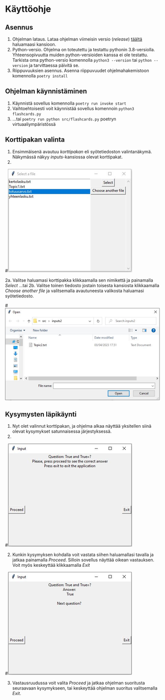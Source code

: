 # Käyttöohje
## Asennus 
1. Ohjelman lataus. Lataa ohjelman viimeisin versio (_release_) [täältä](https://github.com/platipus82/ot-harjoitustyo/releases/tag/viikko5v4) haluamaasi kansioon.
2. Python-versio. Ohjelma on toteutettu ja testattu pythonin 3.8-versiolla. Yhteensopivuutta muiden python-versioiden kanssa ei ole testattu. Tarkista oma python-versio komennolla `python3 --version` tai `python --version` ja tarvittaessa päivitä se.
3. Riippuvuuksien asennus. Asenna riippuvuudet ohjelmahakemistoon komennolla `poetry install`

## Ohjelman käynnistäminen
1. Käynnistä sovellus komennolla `poetry run invoke start`
2. Vaihtoehtoisesti voit käynnistää sovellus komennoin `python3 flashcards.py`
3. ...tai `poetry run python src/flashcards.py` poetryn virtuaaliympäristössä

## Korttipakan valinta
1. Ensimmäisenä avautuu _korttipakan_ eli syötetiedoston valintanäkymä. Näkymässä näkyy _inputs_-kansiossa olevat korttipakat.
2. 
#![](./kuvat/nakyma1.JPG)

2a. Valitse haluamasi korttipakka klikkaamalla sen nimikettä ja painamalla _Select_
...tai 
2b. Valitse toinen tiedosto jostain toisesta kansiosta klikkaamalla _Choose another file_ ja valitsemalla avautuneesta valikosta haluamasi syötetiedosto.

#![](./kuvat/nakyma2.JPG)

## Kysymysten läpikäynti
1. Nyt olet valinnut korttipakan, ja ohjelma alkaa näyttää yksitellen siinä olevat kysymykset satunnaisessa järjestyksessä. 
2. 
#![](./kuvat/nakyma3.JPG)

2. Kunkin kysymyksen kohdalla voit vastata siihen haluamallasi tavalla ja jatkaa painamalla _Proceed_. Silloin sovellus näyttää oikean vastauksen. Voit myös keskeyttää klikkaamalla _Exit_

#![](./kuvat/nakyma4_vastaus.JPG) 

3. Vastausruudussa voit valita _Proceed_ ja jatkaa ohjelman suoritusta seuraavaan kysymykseen, tai keskeyttää ohjelman suoritus valitsemalla _Exit_.
